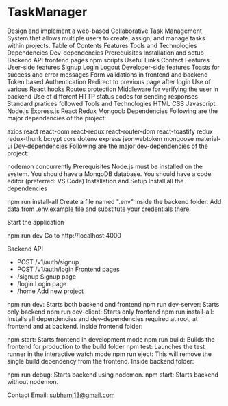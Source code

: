 # TaskManager
Design and implement a web-based Collaborative Task Management System that allows multiple users to create, assign, and manage tasks within projects.
Table of Contents
Features
Tools and Technologies
Dependencies
Dev-dependencies
Prerequisites
Installation and setup
Backend API
frontend pages
npm scripts
Useful Links
Contact
Features
User-side features
Signup
Login
Logout
Developer-side features
Toasts for success and error messages
Form validations in frontend and backend
Token based Authentication
Redirect to previous page after login
Use of various React hooks
Routes protection
Middleware for verifying the user in backend
Use of different HTTP status codes for sending responses
Standard pratices followed
Tools and Technologies
HTML
CSS
Javascript
Node.js
Express.js
React
Redux
Mongodb
Dependencies
Following are the major dependencies of the project:

axios
react
react-dom
react-redux
react-router-dom
react-toastify
redux
redux-thunk
bcrypt
cors
dotenv
express
jsonwebtoken
mongoose
material-ui
Dev-dependencies
Following are the major dev-dependencies of the project:

nodemon
concurrently
Prerequisites
Node.js must be installed on the system.
You should have a MongoDB database.
You should have a code editor (preferred: VS Code)
Installation and Setup
Install all the dependencies

npm run install-all
Create a file named ".env" inside the backend folder. Add data from .env.example file and substitute your credentials there.

Start the application

npm run dev
Go to http://localhost:4000

Backend API
- POST     /v1/auth/signup
- POST     /v1/auth/login
Frontend pages
- /signup           Signup page
- /login            Login page
- /home             Add new project


npm run dev: Starts both backend and frontend
npm run dev-server: Starts only backend
npm run dev-client: Starts only frontend
npm run install-all: Installs all dependencies and dev-dependencies required at root, at frontend and at backend.
Inside frontend folder:

npm start: Starts frontend in development mode
npm run build: Builds the frontend for production to the build folder
npm test: Launches the test runner in the interactive watch mode
npm run eject: This will remove the single build dependency from the frontend.
Inside backend folder:

npm run debug: Starts backend using nodemon.
npm start: Starts backend without nodemon.






Contact
Email: subhamj13@gmail.com